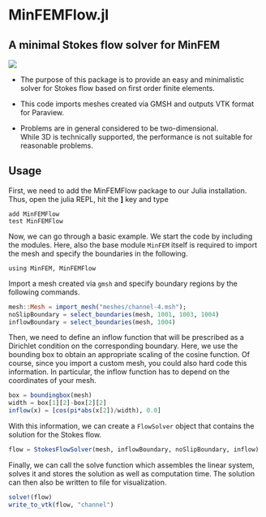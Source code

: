 # MinFEMFlow.jl

## A minimal Stokes flow solver for MinFEM

[![][license-badge]][license-url]

* The purpose of this package is to provide an easy and minimalistic solver for Stokes flow based on first order finite elements.

* This code imports meshes created via GMSH and outputs VTK format for Paraview.

* Problems are in general considered to be two-dimensional.  
While 3D is technically supported, the performance is not suitable for reasonable problems.

## Usage

First, we need to add the MinFEMFlow package to our Julia installation.
Thus, open the julia REPL, hit the **]** key and type

```
add MinFEMFlow
test MinFEMFlow
```

Now, we can go through a basic example.
We start the code by including the modules.
Here, also the base module `MinFEM` itself is required to import the mesh and specify the boundaries in the following.
```
using MinFEM, MinFEMFlow
```


Import a mesh created via `gmsh` and specify boundary regions by the following commands.
```julia
mesh::Mesh = import_mesh("meshes/channel-4.msh");
noSlipBoundary = select_boundaries(mesh, 1001, 1003, 1004)
inflowBoundary = select_boundaries(mesh, 1004)
```

Then, we need to define an inflow function that will be prescribed as a Dirichlet condition on the corresponding boundary.
Here, we use the bounding box to obtain an appropriate scaling of the cosine function.
Of course, since you import a custom mesh, you could also hard code this information.
In particular, the inflow function has to depend on the coordinates of your mesh. 
```julia
box = boundingbox(mesh)
width = box[1][2]-box[2][2]
inflow(x) = [cos(pi*abs(x[2])/width), 0.0]
```

With this information, we can create a `FlowSolver` object that contains the solution for the Stokes flow.
```julia
flow = StokesFlowSolver(mesh, inflowBoundary, noSlipBoundary, inflow)
```

Finally, we can call the solve function which assembles the linear system, solves it and stores the solution as well as computation time.
The solution can then also be written to file for visualization.
```julia
solve!(flow)
write_to_vtk(flow, "channel")
```

[license-url]: https://github.com/MinFEM/MinFEM.jl/blob/master/LICENSE
[license-badge]: https://img.shields.io/badge/License-MIT-brightgreen.svg
